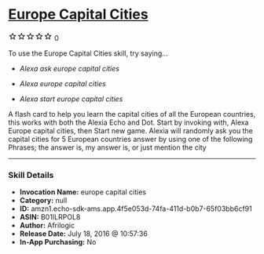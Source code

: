 # [Europe Capital Cities](http://alexa.amazon.com/#skills/amzn1.echo-sdk-ams.app.4f5e053d-74fa-411d-b0b7-65f03bb6cf91)
![0 stars](../../images/ic_star_border_black_18dp_1x.png)![0 stars](../../images/ic_star_border_black_18dp_1x.png)![0 stars](../../images/ic_star_border_black_18dp_1x.png)![0 stars](../../images/ic_star_border_black_18dp_1x.png)![0 stars](../../images/ic_star_border_black_18dp_1x.png) 0

To use the Europe Capital Cities skill, try saying...

* *Alexa ask europe capital cities*

* *Alexa europe capital cities*

* *Alexa start europe capital cities*

A flash card to help you learn the capital cities of all the European countries, this works with both the Alexia Echo and Dot. Start by invoking with, Alexa Europe capital cities, then Start new game. Alexia will randomly ask you the capital cities for 5 European countries answer by using one of the following Phrases; the answer is,
my answer is, or just mention the city

***

### Skill Details

* **Invocation Name:** europe capital cities
* **Category:** null
* **ID:** amzn1.echo-sdk-ams.app.4f5e053d-74fa-411d-b0b7-65f03bb6cf91
* **ASIN:** B01ILRPOL8
* **Author:** Afrilogic
* **Release Date:** July 18, 2016 @ 10:57:36
* **In-App Purchasing:** No
